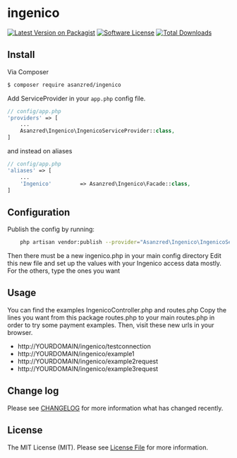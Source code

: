# ingenico

[![Latest Version on Packagist][ico-version]][link-packagist]
[![Software License][ico-license]](LICENSE.md)
[![Total Downloads][ico-downloads]][link-downloads]

## Install

Via Composer

``` bash
$ composer require asanzred/ingenico
```

Add ServiceProvider in your `app.php` config file.

```php
// config/app.php
'providers' => [
    ...
    Asanzred\Ingenico\IngenicoServiceProvider::class,
]
```

and instead on aliases

```php
// config/app.php
'aliases' => [
    ...
    'Ingenico'         => Asanzred\Ingenico\Facade::class,
]
```

## Configuration

Publish the config by running:

``` bash
    php artisan vendor:publish --provider="Asanzred\Ingenico\IngenicoServiceProvider"
```
Then there must be a new ingenico.php in your main config directory
Edit this new file and set up the values with your Ingenico access data mostly. For the others, type the ones you want

## Usage

You can find the examples IngenicoController.php and routes.php
Copy the lines you want from this package routes.php to your main routes.php in order to try some payment examples.
Then, visit these new urls in your browser.
- http://YOURDOMAIN/ingenico/testconnection
- http://YOURDOMAIN/ingenico/example1
- http://YOURDOMAIN/ingenico/example2request
- http://YOURDOMAIN/ingenico/example3request


## Change log

Please see [CHANGELOG](CHANGELOG.md) for more information what has changed recently.

## License

The MIT License (MIT). Please see [License File](LICENSE.md) for more information.

[ico-version]: https://img.shields.io/badge/version-1.0.x--dev-orange.svg?style=flat-square
[ico-license]: https://img.shields.io/badge/license-MIT-yellow.svg?style=flat-square
[ico-downloads]: https://img.shields.io/badge/downloads-20-lightgrey.svg?style=flat-square

[link-packagist]: https://packagist.org/packages/asanzred/ingenico
[link-downloads]: https://packagist.org/packages/asanzred/ingenico
[link-author]: https://github.com/bardela
[link-contributors]: ../../contributors
